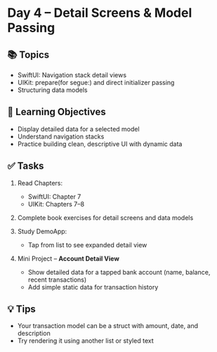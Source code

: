 # Day 4 – Detail Screens & Model Passing

## 📚 Topics
- SwiftUI: Navigation stack detail views
- UIKit: prepare(for segue:) and direct initializer passing
- Structuring data models

## 🧠 Learning Objectives
- Display detailed data for a selected model
- Understand navigation stacks
- Practice building clean, descriptive UI with dynamic data

## ✅ Tasks
1. Read Chapters:
   - SwiftUI: Chapter 7
   - UIKit: Chapters 7–8

2. Complete book exercises for detail screens and data models

3. Study DemoApp:
   - Tap from list to see expanded detail view

4. Mini Project – **Account Detail View**
   - Show detailed data for a tapped bank account (name, balance, recent transactions)
   - Add simple static data for transaction history

## 💡 Tips
- Your transaction model can be a struct with amount, date, and description
- Try rendering it using another list or styled text
